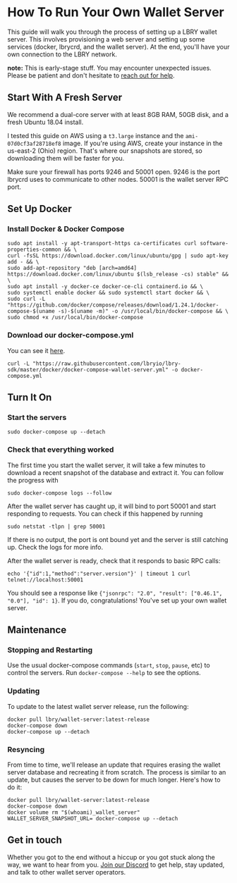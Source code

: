 # How To Run Your Own Wallet Server

This guide will walk you through the process of setting up a LBRY wallet server. This involves provisioning a web server and setting up some services (docker, lbrycrd, and the wallet server). At the end, you'll have your own connection to the LBRY network.

**note:** This is early-stage stuff. You may encounter unexpected issues. Please be patient and don't hesitate to [reach out for help](#get-in-touch).


## Start With A Fresh Server

We recommend a dual-core server with at least 8GB RAM, 50GB disk, and a fresh Ubuntu 18.04 install. 

I tested this guide on AWS using a `t3.large` instance and the `ami-07d0cf3af28718ef8` image. If you're using AWS, create your instance in the us-east-2 (Ohio) region. That's where our snapshots are stored, so downloading them will be faster for you.

Make sure your firewall has ports 9246 and 50001 open. 9246 is the port lbrycrd uses to communicate to other nodes. 50001 is the wallet server RPC port.


## Set Up Docker

### Install Docker & Docker Compose
```
sudo apt install -y apt-transport-https ca-certificates curl software-properties-common && \
curl -fsSL https://download.docker.com/linux/ubuntu/gpg | sudo apt-key add - && \
sudo add-apt-repository "deb [arch=amd64] https://download.docker.com/linux/ubuntu $(lsb_release -cs) stable" && \
sudo apt install -y docker-ce docker-ce-cli containerd.io && \
sudo systemctl enable docker && sudo systemctl start docker && \
sudo curl -L "https://github.com/docker/compose/releases/download/1.24.1/docker-compose-$(uname -s)-$(uname -m)" -o /usr/local/bin/docker-compose && \
sudo chmod +x /usr/local/bin/docker-compose

```

### Download our docker-compose.yml

You can see it [here](https://github.com/lbryio/lbry-sdk/blob/master/docker/docker-compose-wallet-server.yml).
```
curl -L "https://raw.githubusercontent.com/lbryio/lbry-sdk/master/docker/docker-compose-wallet-server.yml" -o docker-compose.yml
```

## Turn It On

### Start the servers
```
sudo docker-compose up --detach
```

### Check that everything worked

The first time you start the wallet server, it will take a few minutes to download a recent snapshot of the database and extract it. You can follow the progress with

```
sudo docker-compose logs --follow
```

After the wallet server has caught up, it will bind to port 50001 and start responding to requests. You can check if this happened by running

```
sudo netstat -tlpn | grep 50001
```

If there is no output, the port is ont bound yet and the server is still catching up. Check the logs for more info.

After the wallet server is ready, check that it responds to basic RPC calls:

```
echo '{"id":1,"method":"server.version"}' | timeout 1 curl telnet://localhost:50001
```

You should see a response like `{"jsonrpc": "2.0", "result": ["0.46.1", "0.0"], "id": 1}`. If you do, congratulations! You've set up your own wallet server.


## Maintenance

### Stopping and Restarting

Use the usual docker-compose commands (`start`, `stop`, `pause`, etc) to control the servers. Run `docker-compose --help` to see the
options.


### Updating

To update to the latest wallet server release, run the following:
```
docker pull lbry/wallet-server:latest-release
docker-compose down
docker-compose up --detach
```

### Resyncing

From time to time, we'll release an update that requires erasing the wallet server database and recreating it from scratch. The process is
similar to an update, but causes the server to be down for much longer. Here's how to do it:
```
docker pull lbry/wallet-server:latest-release
docker-compose down
docker volume rm "$(whoami)_wallet_server"
WALLET_SERVER_SNAPSHOT_URL= docker-compose up --detach
```

## Get in touch

Whether you got to the end without a hiccup or you got stuck along the way, we want to hear from you. [Join our Discord](https://discord.gg/y3W9JuS) to get help, stay updated, and talk to other wallet server operators.
